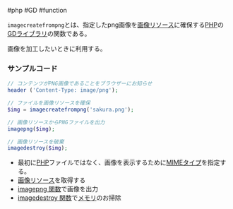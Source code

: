  #php #GD #function 

`imagecreatefrompng`とは、指定したpng画像を[画像リソース](画像リソース.md)に確保する[PHP](PHP.md)の[GDライブラリ](GDライブラリ.md)の関数である。

画像を加工したいときに利用する。

### サンプルコード
```php
// コンテンツがPNG画像であることをブラウザーにお知らせ
header ('Content-Type: image/png');

// ファイルを画像リソースを確保
$img = imagecreatefrompng('sakura.png');

// 画像リソースからPNGファイルを出力
imagepng($img);

// 画像リソースを破棄
imagedestroy($img);
```

- 最初に[PHP](PHP.md)ファイルではなく、画像を表示するために[MIMEタイプ](MIMEタイプ.md)を指定する。
- [画像リソース](画像リソース.md)を取得する
- [imagepng 関数](imagepng%20関数.md)で画像を出力
- [imagedestroy 関数](imagedestroy%20関数.md)で[メモリ](メモリ.md)のお掃除